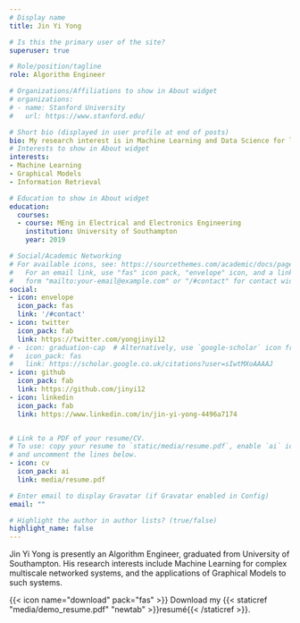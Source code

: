 ```yaml
---
# Display name
title: Jin Yi Yong

# Is this the primary user of the site?
superuser: true

# Role/position/tagline
role: Algorithm Engineer

# Organizations/Affiliations to show in About widget
# organizations:
# - name: Stanford University
#   url: https://www.stanford.edu/

# Short bio (displayed in user profile at end of posts)
bio: My research interest is in Machine Learning and Data Science for largely interconnected systems.  Focuses on pressing the frontier of graphical models and developing innovative computational frameworks for complex multiscale networked systems.
# Interests to show in About widget
interests:
- Machine Learning
- Graphical Models
- Information Retrieval

# Education to show in About widget
education:
  courses:
  - course: MEng in Electrical and Electronics Engineering
    institution: University of Southampton
    year: 2019

# Social/Academic Networking
# For available icons, see: https://sourcethemes.com/academic/docs/page-builder/#icons
#   For an email link, use "fas" icon pack, "envelope" icon, and a link in the
#   form "mailto:your-email@example.com" or "/#contact" for contact widget.
social:
- icon: envelope
  icon_pack: fas
  link: '/#contact'
- icon: twitter
  icon_pack: fab
  link: https://twitter.com/yongjinyi12
# - icon: graduation-cap  # Alternatively, use `google-scholar` icon from `ai` icon pack
#   icon_pack: fas
#   link: https://scholar.google.co.uk/citations?user=sIwtMXoAAAAJ
- icon: github
  icon_pack: fab
  link: https://github.com/jinyi12
- icon: linkedin
  icon_pack: fab
  link: https://www.linkedin.com/in/jin-yi-yong-4496a7174


# Link to a PDF of your resume/CV.
# To use: copy your resume to `static/media/resume.pdf`, enable `ai` icons in `params.toml`, 
# and uncomment the lines below.
- icon: cv
  icon_pack: ai
  link: media/resume.pdf

# Enter email to display Gravatar (if Gravatar enabled in Config)
email: ""

# Highlight the author in author lists? (true/false)
highlight_name: false
---
```


Jin Yi Yong is presently an Algorithm Engineer, graduated from University of Southampton. His research interests include Machine Learning for complex multiscale networked systems, and the applications of Graphical Models to such systems.


{{< icon name="download" pack="fas" >}} Download my {{< staticref "media/demo_resume.pdf" "newtab" >}}resumé{{< /staticref >}}.
